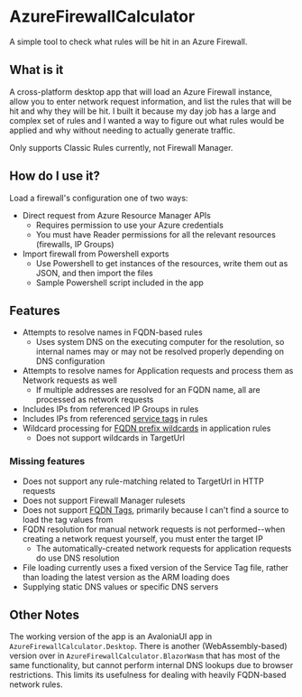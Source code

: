 # AzureFirewallCalculator

A simple tool to check what rules will be hit in an Azure Firewall.

## What is it

A cross-platform desktop app that will load an Azure Firewall instance, allow you to enter network request information, and list the rules 
that will be hit and why they will be hit.  I built it because my day job has a large and complex set of rules and I wanted a way to figure
out what rules would be applied and why without needing to actually generate traffic.

Only supports Classic Rules currently, not Firewall Manager.

## How do I use it?

Load a firewall's configuration one of two ways:
  - Direct request from Azure Resource Manager APIs
    - Requires permission to use your Azure credentials
    - You must have Reader permissions for all the relevant resources (firewalls, IP Groups)
  - Import firewall from Powershell exports
    - Use Powershell to get instances of the resources, write them out as JSON, and then import the files
    - Sample Powershell script included in the app
   
## Features

- Attempts to resolve names in FQDN-based rules
  - Uses system DNS on the executing computer for the resolution, so internal names may or may not be resolved properly depending on DNS configuration
- Attempts to resolve names for Application requests and process them as Network requests as well
  - If multiple addresses are resolved for an FQDN name, all are processed as network requests
- Includes IPs from referenced IP Groups in rules
- Includes IPs from referenced [service tags](https://learn.microsoft.com/en-us/azure/virtual-network/service-tags-overview#available-service-tags) in rules
- Wildcard processing for [FQDN prefix wildcards](https://learn.microsoft.com/en-us/azure/firewall/firewall-faq#how-do-wildcards-work-in-target-urls-and-target-fqdns-in-application-rules) in application rules
  - Does not support wildcards in TargetUrl

### Missing features

- Does not support any rule-matching related to TargetUrl in HTTP requests
- Does not support Firewall Manager rulesets
- Does not support [FQDN Tags](https://learn.microsoft.com/en-us/azure/firewall/fqdn-tags), primarily because I can't find a source to load the tag values from
- FQDN resolution for manual network requests is not performed--when creating a network request yourself, you must enter the target IP
  - The automatically-created network requests for application requests do use DNS resolution
- File loading currently uses a fixed version of the Service Tag file, rather than loading the latest version as the ARM loading does
- Supplying static DNS values or specific DNS servers

## Other Notes

The working version of the app is an AvaloniaUI app in `AzureFirewallCalculator.Desktop`.  There is another (WebAssembly-based) version over in `AzureFirewallCalculator.BlazorWasm` 
that has most of the same functionality, but cannot perform internal DNS lookups due to browser restrictions.  This limits its usefulness for dealing with heavily FQDN-based 
network rules.
